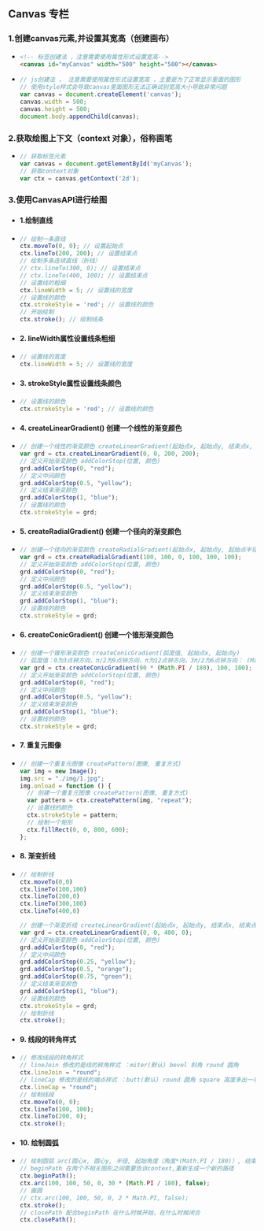 ## Canvas 专栏
### 1.创建canvas元素,并设置其宽高（创建画布）
- ```html
  <!-- 标签创建法 ，注意需要使用属性形式设置宽高-->
  <canvas id="myCanvas" width="500" height="500"></canvas>
  ```
- ```js
  // js创建法 ， 注意需要使用属性形式设置宽高 ，主要是为了正常显示里面的图形
  // 使用style样式会导致canvas里面图形无法正确试别宽高大小导致异常问题
  var canvas = document.createElement('canvas');
  canvas.width = 500;
  canvas.height = 500;
  document.body.appendChild(canvas);
  ```
  
### 2.获取绘图上下文（context 对象），俗称画笔
- ```js
  // 获取标签元素
  var canvas = document.getElementById('myCanvas');
  // 获取context对象
  var ctx = canvas.getContext('2d');
  ```
  
### 3.使用CanvasAPI进行绘图

- #### 1.绘制直线
- ```js
  // 绘制一条直线
  ctx.moveTo(0, 0); // 设置起始点
  ctx.lineTo(200, 200); // 设置结束点
  // 绘制多条连续直线（折线）
  // ctx.lineTo(300, 0); // 设置结束点
  // ctx.lineTo(400, 100); // 设置结束点
  // 设置线的粗细
  ctx.lineWidth = 5; // 设置线的宽度
  // 设置线的颜色 
  ctx.strokeStyle = 'red'; // 设置线的颜色
  // 开始绘制
  ctx.stroke(); // 绘制线条
  ```
- #### 2. lineWidth属性设置线条粗细   
- ```js
  // 设置线的宽度
  ctx.lineWidth = 5; // 设置线的宽度
  ```
  
- #### 3. strokeStyle属性设置线条颜色
- ```js
  // 设置线的颜色
  ctx.strokeStyle = 'red'; // 设置线的颜色
  ```

- #### 4. createLinearGradient() 创建一个线性的渐变颜色
- ```js
  // 创建一个线性的渐变颜色 createLinearGradient(起始点x, 起始点y, 结束点x, 结束点y)
  var grd = ctx.createLinearGradient(0, 0, 200, 200);
  // 定义开始渐变颜色 addColorStop(位置, 颜色)
  grd.addColorStop(0, "red"); 
  // 定义中间颜色
  grd.addColorStop(0.5, "yellow");
  // 定义结束渐变颜色
  grd.addColorStop(1, "blue");
  // 设置线的颜色
  ctx.strokeStyle = grd;
  ```
  
- #### 5. createRadialGradient() 创建一个径向的渐变颜色
- ```js
  // 创建一个径向的渐变颜色 createRadialGradient(起始点x, 起始点y, 起始点半径, 结束点x, 结束点y, 结束点半径)
  var grd = ctx.createRadialGradient(100, 100, 0, 100, 100, 100);
  // 定义开始渐变颜色 addColorStop(位置, 颜色)
  grd.addColorStop(0, "red");
  // 定义中间颜色
  grd.addColorStop(0.5, "yellow");
  // 定义结束渐变颜色
  grd.addColorStop(1, "blue");
  // 设置线的颜色
  ctx.strokeStyle = grd;
  ```
  
- #### 6. createConicGradient() 创建一个锥形渐变颜色
- ```js
  // 创建一个锥形渐变颜色 createConicGradient(弧度值, 起始点x, 起始点y)
  // 弧度值：0为3点钟方向，π/2为9点钟方向，π为12点钟方向，3π/2为6点钟方向： (Math.PI / 180) * 旋转角度
  var grd = ctx.createConicGradient(90 * (Math.PI / 180), 100, 100);
  // 定义开始渐变颜色 addColorStop(位置, 颜色)
  grd.addColorStop(0, "red");
  // 定义中间颜色
  grd.addColorStop(0.5, "yellow");
  // 定义结束渐变颜色
  grd.addColorStop(1, "blue");
  // 设置线的颜色
  ctx.strokeStyle = grd;
  ```
  
- #### 7. 重复元图像
- ```js
  // 创建一个重复元图像 createPattern(图像, 重复方式)
  var img = new Image();
  img.src = "./img/1.jpg";
  img.onload = function () {
    // 创建一个重复元图像 createPattern(图像, 重复方式)
    var pattern = ctx.createPattern(img, "repeat");
    // 设置线的颜色
    ctx.strokeStyle = pattern;
    // 绘制一个矩形
    ctx.fillRect(0, 0, 800, 600); 
  };
  ```
  
- #### 8. 渐变折线
- ```js
  // 绘制折线
  ctx.moveTo(0,0)
  ctx.lineTo(100,100)
  ctx.lineTo(200,0)
  ctx.lineTo(300,100)
  ctx.lineTo(400,0)

  // 创建一个渐变折线 createLinearGradient(起始点x, 起始点y, 结束点x, 结束点y)
  var grd = ctx.createLinearGradient(0, 0, 400, 0);
  // 定义开始渐变颜色 addColorStop(位置, 颜色)
  grd.addColorStop(0, "red");
  // 定义中间颜色
  grd.addColorStop(0.25, "yellow");
  grd.addColorStop(0.5, "orange");
  grd.addColorStop(0.75, "green");
  // 定义结束渐变颜色
  grd.addColorStop(1, "blue");
  // 设置线的颜色
  ctx.strokeStyle = grd;
  // 绘制折线
  ctx.stroke();
  ```
  
- #### 9. 线段的转角样式 
- ```js
  // 修改线段的转角样式 
  // lineJoin 修改的是线的转角样式 ：miter(默认) bevel 斜角 round 圆角
  ctx.lineJoin = "round";
  // lineCap 修改的是线的端点样式 ：butt(默认) round 圆角 square 高度多出一半的线宽 
  ctx.lineCap = "round";
  // 绘制线段
  ctx.moveTo(0, 0);
  ctx.lineTo(100, 100);
  ctx.lineTo(200, 0);
  ctx.stroke();
  ```
  
- #### 10. 绘制圆弧
- ```js
  // 绘制圆弧 arc(圆心x, 圆心y, 半径, 起始角度（角度*(Math.PI / 180)）, 结束角度（角度*(Math.PI / 180)）, 是否逆时针)
  // beginPath 在两个不相关图形之间需要告诉context,重新生成一个新的路径
  ctx.beginPath();
  ctx.arc(100, 100, 50, 0, 30 * (Math.PI / 180), false);
  // 画圆
  // ctx.arc(100, 100, 50, 0, 2 * Math.PI, false);
  ctx.stroke();
  // closePath 配合beginPath 在什么时候开始，在什么时候闭合
  ctx.closePath();
  ```